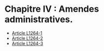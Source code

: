 # Chapitre IV : Amendes administratives.

* [Article L1264-1](./LEGIARTI000031013726.md)
* [Article L1264-2](./LEGIARTI000031013717.md)
* [Article L1264-3](./LEGIARTI000031013702.md)

